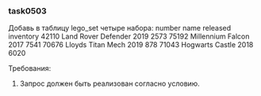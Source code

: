 
### task0503

Добавь в таблицу lego_set четыре набора:
number  name 					released 	inventory
42110	Land Rover Defender		2019		2573
75192	Millennium Falcon 		2017		7541
70676	Lloyds Titan Mech 		2019		878
71043	Hogwarts Castle 		2018		6020


Требования:
1.	Запрос должен быть реализован согласно условию.


